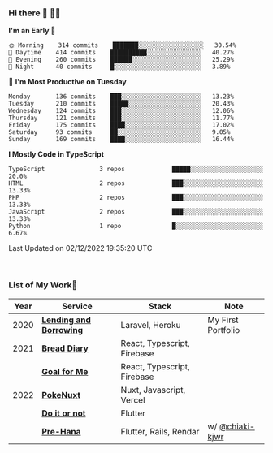 ### Hi there 👋 🧑‍💻



<!--START_SECTION:waka-->
**I'm an Early 🐤** 

```text
🌞 Morning    314 commits    ███████░░░░░░░░░░░░░░░░░░   30.54% 
🌆 Daytime    414 commits    ██████████░░░░░░░░░░░░░░░   40.27% 
🌃 Evening    260 commits    ██████░░░░░░░░░░░░░░░░░░░   25.29% 
🌙 Night      40 commits     █░░░░░░░░░░░░░░░░░░░░░░░░   3.89%

```
📅 **I'm Most Productive on Tuesday** 

```text
Monday       136 commits    ███░░░░░░░░░░░░░░░░░░░░░░   13.23% 
Tuesday      210 commits    █████░░░░░░░░░░░░░░░░░░░░   20.43% 
Wednesday    124 commits    ███░░░░░░░░░░░░░░░░░░░░░░   12.06% 
Thursday     121 commits    ███░░░░░░░░░░░░░░░░░░░░░░   11.77% 
Friday       175 commits    ████░░░░░░░░░░░░░░░░░░░░░   17.02% 
Saturday     93 commits     ██░░░░░░░░░░░░░░░░░░░░░░░   9.05% 
Sunday       169 commits    ████░░░░░░░░░░░░░░░░░░░░░   16.44%

```


**I Mostly Code in TypeScript** 

```text
TypeScript               3 repos             █████░░░░░░░░░░░░░░░░░░░░   20.0% 
HTML                     2 repos             ███░░░░░░░░░░░░░░░░░░░░░░   13.33% 
PHP                      2 repos             ███░░░░░░░░░░░░░░░░░░░░░░   13.33% 
JavaScript               2 repos             ███░░░░░░░░░░░░░░░░░░░░░░   13.33% 
Python                   1 repo              █░░░░░░░░░░░░░░░░░░░░░░░░   6.67%

```



 Last Updated on 02/12/2022 19:35:20 UTC
<!--END_SECTION:waka-->


<br />

### List of My Work🚀

| Year | Service | Stack | Note |
|--|--|--|--|
| 2020 | [**Lending and Borrowing**](https://lending-and-borrowing.herokuapp.com/) | Laravel, Heroku | My First Portfolio |
| 2021 | [**Bread Diary**](https://bread-diary-web.web.app/) | React, Typescript, Firebase | |
|  | [**Goal for Me**](https://goal-for-me.web.app/) | React, Typescript, Firebase | |
| 2022 | [**PokeNuxt**](https://pokenuxt.vercel.app/) | Nuxt, Javascript, Vercel | |
|  | [**Do it or not**](https://apps.apple.com/jp/app/do-it-or-not/id1613818865) | Flutter | |
|  | [**Pre-Hana**](https://apps.apple.com/us/app/%E3%83%97%E3%83%AA%E8%8A%B1-%E7%B5%90%E5%A9%9A%E5%BC%8F%E6%BA%96%E5%82%99%E3%81%AB%E7%89%B9%E5%8C%96%E3%81%97%E3%81%9Ftodo%E7%AE%A1%E7%90%86%E3%82%A2%E3%83%97%E3%83%AA/id1639773221) | Flutter, Rails, Rendar | w/ [@chiaki-kjwr](https://github.com/chiaki-kjwr) |